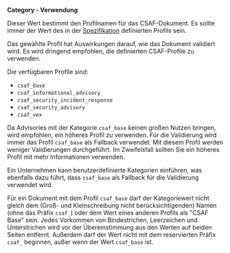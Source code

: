 **Category - Verwendung**

Dieser Wert bestimmt den Profilnamen für das CSAF-Dokument.
Es sollte immer der Wert des in der [Spezifikation](https://docs.oasis-open.org/csaf/csaf/v2.0/csaf-v2.0.html#4-profiles) definierten Profils sein.

Das gewählte Profil hat Auswirkungen darauf, wie das Dokument validiert wird.
Es wird dringend empfohlen, die definierten CSAF-Profile zu verwenden.

Die verfügbaren Profile sind:

* `csaf_base`
* `csaf_informational_advisory`
* `csaf_security_incident_response`
* `csaf_security_advisory`
* `csaf_vex`

Da Advisories mit der Kategorie `csaf_base` keinen großen Nutzen bringen, wird empfohlen, ein höheres Profil zu verwenden.
Für die Validierung wird immer das Profil `csaf_base` als Fallback verwendet. Mit diesem Profil werden weniger Validierungen durchgeführt.
Im Zweifelsfall sollten Sie ein höheres Profil mit mehr Informationen verwenden.

Ein Unternehmen kann benutzerdefinierte Kategorien einführen, was ebenfalls dazu führt, dass `csaf_base` als Fallback für die Validierung verwendet wird.

Für ein Dokument mit dem Profil `csaf_base` darf der Kategoriewert nicht gleich dem (Groß- und Kleinschreibung nicht berücksichtigenden) Namen (ohne das Präfix `csaf_`) oder dem Wert eines anderen Profils als "CSAF Base" sein.
Jedes Vorkommen von Bindestrichen, Leerzeichen und Unterstrichen wird vor der Übereinstimmung aus den Werten auf beiden Seiten entfernt.
Außerdem darf der Wert nicht mit dem reservierten Präfix `csaf_` beginnen, außer wenn der Wert `csaf_base` ist.

